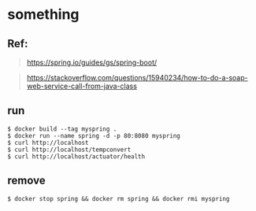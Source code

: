 # something

## Ref:

> https://spring.io/guides/gs/spring-boot/

> https://stackoverflow.com/questions/15940234/how-to-do-a-soap-web-service-call-from-java-class

## run

```
$ docker build --tag myspring .
$ docker run --name spring -d -p 80:8080 myspring
$ curl http://localhost
$ curl http://localhost/tempconvert
$ curl http://localhost/actuator/health
```
## remove

```
$ docker stop spring && docker rm spring && docker rmi myspring
```
